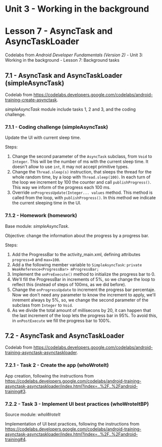 # Unit 3 - Working in the background

# Lesson 7 - AsyncTask and AsyncTaskLoader

Codelabs from *Android Developer Fundamentals (Version 2)* - Unit 3: Working in the background - Lesson 7: Background tasks

## 7.1 - AsyncTask and AsyncTaskLoader (simpleAsyncTask)

Codelab from https://codelabs.developers.google.com/codelabs/android-training-create-asynctask.

*simpleAsyncTask* module include tasks 1, 2 and 3, and the coding challenge.

### 7.1.1 - Coding challenge (simpleAsyncTask)

Update the UI with current sleep time.

Steps:
  1. Change the second parameter of the `AsyncTask` subclass, from `Void` to `Integer`. This will be the number of ms with the current sleep time.
    It doesn't allow to use `int`, it may not accept primitive types.
  2. Change the `Thread.sleep(s)` instruction, that sleeps the thread for the whole random time, by a loop with `Thread.sleep(100)`. In each turn of the loop we increment by 100 the counter and call `publishProgress()`. This way we inform of the progress each 100 ms.
  3. Override `onProgressUpdate(Integer... values` method. This method is called from the loop, with `publishProgress()`. In this method we indicate the current sleeping time in the UI.
  
### 7.1.2 - Homework (homework)

Base module: *simpleAsyncTask*.

Objective: change the information about the progress by a progress bar.

Steps:
  1. Add the ProgressBar to the activity_main.xml, defining attributes `progress=0` and `max=100`.
  2. Add a the following member variable to `SimpleAsyncTask`:
    `private WeakReference<ProgressBar> mProgressBar;`
  3. Implement the `onPreExecute()` method to initialize the progress bar to 0.
  4. We'll fill the ProgressBar in increments of 5%, so we change the loop to reflect this (instead of steps of 100ms, as we did before).
  5. Change the `onProgressUpdate` to increment the progress bar percentaje. Now we don't need any parameter to know the increment to apply, we'll inrement always by 5%, so, we change the second parameter of the subclass from `Integer` to `Void`.
  6. As we divide the total amount of millisecons by 20, it can happen that the last increment of the loop lets the progress bar in 95%. To avoid this, in `onPostExecute` we fill the progress bar to 100%.
     
## 7.2 - AsyncTask and AsyncTaskLoader

Codelab from https://codelabs.developers.google.com/codelabs/android-training-asynctask-asynctaskloader.

### 7.2.1 - Task 2 - Create the app (whoWroteIt)

App creation, following the instructions from https://codelabs.developers.google.com/codelabs/android-training-asynctask-asynctaskloader/index.html?index=..%2F..%2Fandroid-training#3.

### 7.2.2 - Task 3 - Implement UI best practices (whoWroteItBP)

Source module: *whoWroteIt*

Implementation of UI best practices, following the instructions from https://codelabs.developers.google.com/codelabs/android-training-asynctask-asynctaskloader/index.html?index=..%2F..%2Fandroid-training#4.      